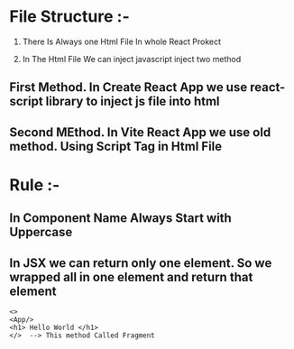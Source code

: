 # File Structure :-

1. There Is Always one Html File In whole React Prokect

2. In The Html File We can inject javascript inject two method

  ## First Method. In Create React App we use react-script library to inject js file into html
  ## Second MEthod. In Vite React App we use old method. Using Script Tag in Html File


# Rule :-

## In Component Name Always Start with Uppercase

## In JSX we can return only one element. So we wrapped all in one element and return that element
    <>
    <App/>
    <h1> Hello World </h1>
    </>  --> This method Called Fragment